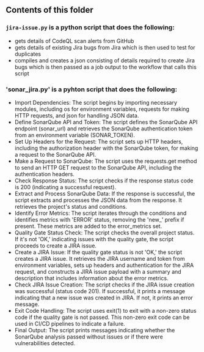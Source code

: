 ## Contents of this folder

### `jira-issue.py` is a python script that does the following:
- gets details of CodeQL scan alerts from GitHub
- gets details of existing Jira bugs from Jira which is then used to test for duplicates
- compiles and creates a json consisting of details required to create Jira bugs which is then passed as a job output to the workflow that calls this script

### 'sonar_jira.py' is a pyhton script that does the following:
- Import Dependencies:
       The script begins by importing necessary modules, including os for environment variables, requests for making         HTTP requests, and json for handling JSON data.
- Define SonarQube API and Token:
       The script defines the SonarQube API endpoint (sonar_url) and retrieves the SonarQube authentication token            from an environment variable (SONAR_TOKEN).
- Set Up Headers for the Request:
       The script sets up HTTP headers, including the authorization header with the SonarQube token, for making a            request to the SonarQube API.
- Make a Request to SonarQube:
       The script uses the requests.get method to send an HTTP GET request to the SonarQube API, including the               authentication headers.
- Check Response Status:
       The script checks if the response status code is 200 (indicating a successful request).
- Extract and Process SonarQube Data:
       If the response is successful, the script extracts and processes the JSON data from the response. It retrieves        the project's status and conditions.
- Identify Error Metrics:
       The script iterates through the conditions and identifies metrics with 'ERROR' status, removing the 'new_'            prefix if present. These metrics are added to the error_metrics set.
- Quality Gate Status Check:
       The script checks the overall project status. If it's not 'OK,' indicating issues with the quality gate, the          script proceeds to create a JIRA issue.
- Create a JIRA Issue:
        If the quality gate status is not 'OK,' the script creates a JIRA issue. It retrieves the JIRA username and           token from environment variables, sets up headers and authentication for the JIRA request, and constructs a           JIRA issue payload with a summary and description that includes information about the error metrics.
- Check JIRA Issue Creation:
        The script checks if the JIRA issue creation was successful (status code 201). If successful, it prints a             message indicating that a new issue was created in JIRA. If not, it prints an error message.
- Exit Code Handling:
        The script uses exit(1) to exit with a non-zero status code if the quality gate is not passed. This non-zero          exit code can be used in CI/CD pipelines to indicate a failure.
- Final Output:
        The script prints messages indicating whether the SonarQube analysis passed without issues or if there were           vulnerabilities detected.

